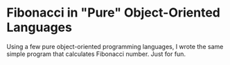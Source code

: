 # Fibonacci in "Pure" Object-Oriented Languages

Using a few pure object-oriented programming languages,
I wrote the same simple program that calculates Fibonacci
number. Just for fun.
